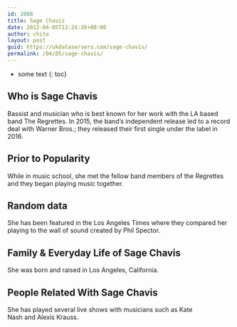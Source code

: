 ```yaml
---
id: 2068
title: Sage Chavis
date: 2012-04-05T12:24:26+00:00
author: chito
layout: post
guid: https://ukdataservers.com/sage-chavis/
permalink: /04/05/sage-chavis/
---
```


* some text
{: toc}
          
          
## Who is  Sage Chavis
                  
                  
                  
Bassist and musician who is best known for her work with the LA based band The Regrettes. In 2015, the band&#8217;s independent release led to a record deal with Warner Bros.; they released their first single under the label in 2016.
                  
                
                
                
## Prior to Popularity 
                  
                  
                  
While in music school, she met the fellow band members of the Regrettes and they began playing music together. 
                  
                
                
                
## Random data 
                  
                  
                  
She has been featured in the Los Angeles Times where they compared her playing to the wall of sound created by Phil Spector. 
                  
                
                
                
## Family & Everyday Life of Sage Chavis
                  
                  
                  
She was born and raised in Los Angeles, California. 
                  
                
                
                
## People Related With  Sage Chavis
                  
                  
                  
She has played several live shows with musicians such as Kate Nash and Alexis Krauss. 
                  
                
              
            
          
          
          
    
    
  
